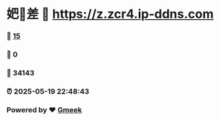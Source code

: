 # 妑🔭差 :link: https://z.zcr4.ip-ddns.com 
### :page_facing_up: [15](https://z.zcr4.ip-ddns.com/tag.html) 
### :speech_balloon: 0 
### :hibiscus: 34143 
### :alarm_clock: 2025-05-19 22:48:43 
### Powered by :heart: [Gmeek](https://github.com/Meekdai/Gmeek)
